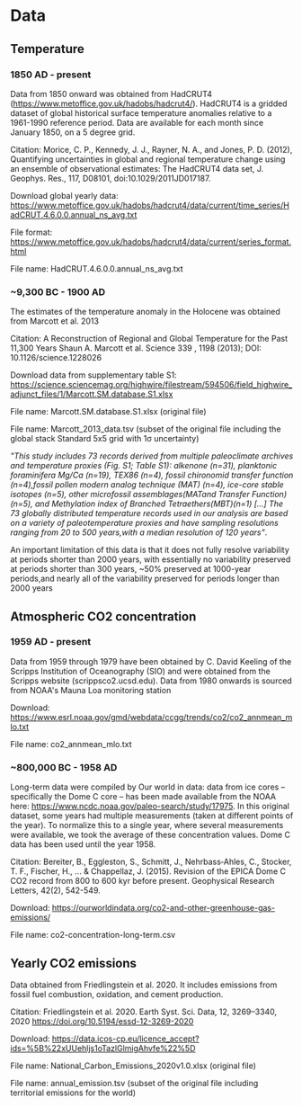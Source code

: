 # Data


## Temperature

### 1850 AD - present

Data from 1850 onward was obtained from HadCRUT4 (https://www.metoffice.gov.uk/hadobs/hadcrut4/). HadCRUT4 is a gridded dataset of global historical surface temperature anomalies relative to a 1961-1990 reference period. Data are available for each month since January 1850, on a 5 degree grid.

Citation: Morice, C. P., Kennedy, J. J., Rayner, N. A., and Jones, P. D. (2012), Quantifying uncertainties in global and regional temperature change using an ensemble of observational estimates: The HadCRUT4 data set, J. Geophys. Res., 117, D08101, doi:10.1029/2011JD017187. 

Download global yearly data: https://www.metoffice.gov.uk/hadobs/hadcrut4/data/current/time_series/HadCRUT.4.6.0.0.annual_ns_avg.txt

File format: https://www.metoffice.gov.uk/hadobs/hadcrut4/data/current/series_format.html

File name: HadCRUT.4.6.0.0.annual_ns_avg.txt

### ~9,300 BC - 1900 AD

The estimates of the temperature anomaly in the Holocene was obtained from Marcott et al. 2013

Citation: A Reconstruction of Regional and Global Temperature for the Past 11,300 Years Shaun A. Marcott et al. Science 339 , 1198 (2013); DOI: 10.1126/science.1228026

Download data from supplementary table S1: https://science.sciencemag.org/highwire/filestream/594506/field_highwire_adjunct_files/1/Marcott.SM.database.S1.xlsx

File name: Marcott.SM.database.S1.xlsx (original file)

File name: Marcott_2013_data.tsv (subset of the original file including the global stack Standard 5x5 grid with 1σ uncertainty)

*"This study includes 73 records derived from multiple paleoclimate archives and temperature proxies (Fig. S1; Table S1): alkenone (n=31), planktonic foraminifera Mg/Ca (n=19), TEX86 (n=4), fossil chironomid transfer function (n=4),fossil pollen modern analog technique (MAT) (n=4), ice-core stable isotopes (n=5), other microfossil assemblages(MATand Transfer Function)(n=5), and Methylation index of Branched Tetraethers(MBT)(n=1) \[...\] The 73 globally distributed temperature records used in our analysis are based on a variety of paleotemperature proxies and have sampling resolutions ranging from 20 to 500 years,with a median resolution of 120 years"*.

An important limitation of this data is that it does not fully resolve variability at periods shorter than 2000 years, with essentially no variability preserved at periods shorter than 300 years, ~50% preserved at 1000-year periods,and nearly all of the variability preserved for periods longer than 2000 years

## Atmospheric CO2 concentration

### 1959 AD - present

Data from 1959 through 1979 have been obtained by C. David Keeling of the Scripps Institution of Oceanography (SIO) and were obtained from the Scripps website (scrippsco2.ucsd.edu). Data from 1980 onwards is sourced from NOAA's Mauna Loa monitoring station

Download: https://www.esrl.noaa.gov/gmd/webdata/ccgg/trends/co2/co2_annmean_mlo.txt

File name: co2_annmean_mlo.txt

### ~800,000 BC - 1958 AD

Long-term data were compiled by Our world in data: data from ice cores – specifically the Dome C core – has been made available from the NOAA here: https://www.ncdc.noaa.gov/paleo-search/study/17975. In this original dataset, some years had multiple measurements (taken at different points of the year). To normalize this to a single year, where several measurements were available, we took the average of these concentration values. Dome C data has been used until the year 1958.

Citation: Bereiter, B., Eggleston, S., Schmitt, J., Nehrbass‐Ahles, C., Stocker, T. F., Fischer, H., ... & Chappellaz, J. (2015). Revision of the EPICA Dome C CO2 record from 800 to 600 kyr before present. Geophysical Research Letters, 42(2), 542-549.

Download: https://ourworldindata.org/co2-and-other-greenhouse-gas-emissions/

File name: co2-concentration-long-term.csv

## Yearly CO2 emissions

Data obtained from Friedlingstein et al. 2020. It includes emissions from fossil fuel combustion, oxidation, and cement production. 

Citation: Friedlingstein et al. 2020. Earth Syst. Sci. Data, 12, 3269–3340, 2020 https://doi.org/10.5194/essd-12-3269-2020

Download: https://data.icos-cp.eu/licence_accept?ids=%5B%22xUUehljs1oTazlGlmigAhvfe%22%5D

File name: National_Carbon_Emissions_2020v1.0.xlsx (original file)

File name: annual_emission.tsv (subset of the original file including territorial emissions for the world)
